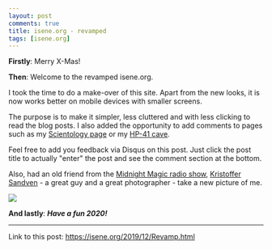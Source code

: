 ```yaml
---
layout: post
comments: true
title: isene.org - revamped
tags: [isene.org]
---
```


**Firstly**: Merry X-Mas!

**Then**: Welcome to the revamped isene.org.

I took the time to do a make-over of this site. Apart from the new looks, it
is now works better on mobile devices with smaller screens.

The purpose is to make it simpler, less cluttered and with less clicking to
read the blog posts. I also added the opportunity to add comments to pages
such as my [Scientology page](/scientology) or my [HP-41 cave](/hp-41).

Feel free to add you feedback via Disqus on this post. Just click the post
title to actually "enter" the post and see the comment section at the bottom.

Also, had an old friend from the [Midnight Magic radio show](/2019/12/ItaloDisco.html), 
[Kristoffer Sandven](https://www.linkedin.com/in/kristoffersandven/) - a great guy and
a great photographer - take a new picture of me.

![](https://isene.org/assets/img/geir.jpg)

**And lastly**: ***Have a fun 2020!***

---
Link to this post: <https://isene.org/2019/12/Revamp.html>
